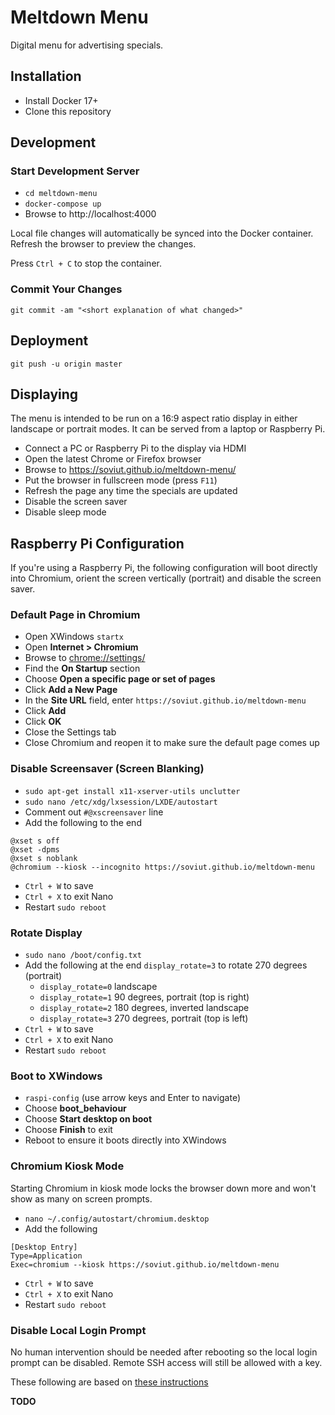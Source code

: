 # Meltdown Menu

Digital menu for advertising specials.

## Installation

- Install Docker 17+
- Clone this repository

## Development

### Start Development Server

- `cd meltdown-menu`
- `docker-compose up`
- Browse to http://localhost:4000

Local file changes will automatically be synced into the Docker container.
Refresh the browser to preview the changes.

Press `Ctrl + C` to stop the container.

### Commit Your Changes

    git commit -am "<short explanation of what changed>"

## Deployment

    git push -u origin master

## Displaying

The menu is intended to be run on a 16:9 aspect ratio display in either 
landscape or portrait modes. It can be served from a laptop or Raspberry Pi.

- Connect a PC or Raspberry Pi to the display via HDMI
- Open the latest Chrome or Firefox browser
- Browse to https://soviut.github.io/meltdown-menu/
- Put the browser in fullscreen mode (press `F11`)
- Refresh the page any time the specials are updated
- Disable the screen saver
- Disable sleep mode

## Raspberry Pi Configuration

If you're using a Raspberry Pi, the following configuration will boot 
directly into Chromium, orient the screen vertically (portrait) and 
disable the screen saver.

### Default Page in Chromium

- Open XWindows `startx`
- Open **Internet > Chromium**
- Browse to [chrome://settings/](chrome://settings/)
- Find the **On Startup** section
- Choose **Open a specific page or set of pages**
- Click **Add a New Page**
- In the **Site URL** field, enter `https://soviut.github.io/meltdown-menu`
- Click **Add**
- Click **OK**
- Close the Settings tab
- Close Chromium and reopen it to make sure the default page comes up

### Disable Screensaver (Screen Blanking)

- `sudo apt-get install x11-xserver-utils unclutter`
- `sudo nano /etc/xdg/lxsession/LXDE/autostart`
- Comment out `#@xscreensaver` line
- Add the following to the end
```
@xset s off
@xset -dpms
@xset s noblank
@chromium --kiosk --incognito https://soviut.github.io/meltdown-menu
```
- `Ctrl + W` to save
- `Ctrl + X` to exit Nano
- Restart `sudo reboot`

### Rotate Display

- `sudo nano /boot/config.txt`
- Add the following at the end `display_rotate=3` to rotate 270 degrees (portrait)
  - `display_rotate=0` landscape
  - `display_rotate=1` 90 degrees, portrait (top is right)
  - `display_rotate=2` 180 degrees, inverted landscape
  - `display_rotate=3` 270 degrees, portrait (top is left)
- `Ctrl + W` to save
- `Ctrl + X` to exit Nano
- Restart `sudo reboot`

### Boot to XWindows

- `raspi-config` (use arrow keys and Enter to navigate)
- Choose **boot_behaviour**
- Choose **Start desktop on boot**
- Choose **Finish** to exit
- Reboot to ensure it boots directly into XWindows

### Chromium Kiosk Mode

Starting Chromium in kiosk mode locks the browser down more 
and won't show as many on screen prompts.

- `nano ~/.config/autostart/chromium.desktop`
- Add the following
```
[Desktop Entry] 
Type=Application
Exec=chromium --kiosk https://soviut.github.io/meltdown-menu
```
- `Ctrl + W` to save
- `Ctrl + X` to exit Nano
- Restart `sudo reboot`

### Disable Local Login Prompt

No human intervention should be needed after rebooting so 
the local login prompt can be disabled. Remote SSH access will 
still be allowed with a key.

These following are based on [these instructions](http://raspi.tv/2012/how-to-set-up-keys-and-disable-password-login-for-ssh-on-your-raspberry-pi)

**TODO**
